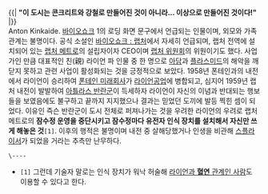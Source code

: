 {{| **"이 도시는 콘크리트와 강철로 만들어진 것이 아니라... 이상으로 만들어진 것이다!"** |}}  
Anton Kinkaide. [바이오쇼크](%EB%B0%94%EC%9D%B4%EC%98%A4%EC%87%BC%ED%81%AC.md)
1의 로딩 화면 문구에서 언급되는 인물이며, 외모와 가족 관계는 불명이다. 공식 소설인 [바이오쇼크 : 랩처](%EB%B0%94%EC%9D%B4%EC%98%A4%EC%87%BC%ED%81%AC%20%3A%20%EB%9E%A9%EC%B2%98.md)에서 자세히 언급되며, 랩처
전역에 설치되어 있는 [랩처 메트로](%EB%9E%A9%EC%B2%98%20%EB%A9%94%ED%8A%B8%EB%A1%9C.md)의
설립자이자 CEO이며 [랩처 위원회](%EB%9E%A9%EC%B2%98%20%EC%A4%91%EC%95%99%20%EC%9C%84%EC%9B%90%ED%9A%8C.md)의 위원이기도 했다. 사업가인 만큼 대표적인 친(親) 라이언 파 인물 중 한 명으로
[아담](%EC%95%84%EB%8B%B4.md)과
[플라스미드](%ED%94%8C%EB%9D%BC%EC%8A%A4%EB%AF%B8%EB%93%9C.md)의 해악을 깨닫지 못하고 관련
사업이 활성화되는 것을 긍정적으로 보았다. 1958년 폰테인과의 내전에서 라이언이 승리하여 [폰테인 미래회사](%ED%8F%B0%ED%85%8C%EC%9D%B8%20%EB%AF%B8%EB%9E%98%ED%9A%8C%EC%82%AC.md)가 [라이언공업](%EB%9D%BC%EC%9D%B4%EC%96%B8%20%EA%B3%B5%EC%97%85.md)에 병합되고, 심지어 1959년
랩처 내전이 발발하여 [아틀라스 반란군](%EC%95%84%ED%8B%80%EB%9D%BC%EC%8A%A4%20%EB%B0%98%EB%9E%80%EA%B5%B0.md)이 득세하자 라이언이 자신의 이념과 반대되는 행보들을 보였음에도 불구하고 끝까지 지지했으나 결과는 믿었던
도끼에 발등 찍힌 셈이 되었다. 이유인 즉슨 반란군이 도시 전체로 퍼져나가는 것을 우려한 라이언의 우려로 랩처 메트로의 **잠수정 운영을
중단시키고 잠수정마다 유전자 인식 장치를 설치해서 자신만 쓰게 해놓은 것**`[1]`. 이후의 행적은 불명이며 내전 중 살해당했거나 인생을
비관해 [스플라이서](%EC%8A%A4%ED%94%8C%EB%9D%BC%EC%9D%B4%EC%84%9C.md)가 되었을 거라는 추측만
난무하다.

`\----`

  * `[1]` 그런데 기술자 말로는 인식 장치가 워낙 허술해 [라이언과 **혈연** 관계인 사람](%EC%9E%AD%28%EB%B0%94%EC%9D%B4%EC%98%A4%EC%87%BC%ED%81%AC%29.md)도 이용할 수 있다고 한다.

